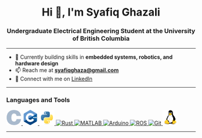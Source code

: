 <h1 align="center">Hi 👋, I'm Syafiq Ghazali</h1>
<h3 align="center">Undergraduate Electrical Engineering Student at the University of British Columbia</h3>

---

- 🌱 Currently building skills in **embedded systems, robotics, and hardware design**
- 📫 Reach me at **syafiqghaza@gmail.com**
- 💼 Connect with me on [LinkedIn](https://www.linkedin.com/in/syafiq-ghazali-6bb719225)

---

<h3 align="left">Languages and Tools</h3>
<p align="left">
  <!-- Programming Languages -->
  <a href="https://www.cprogramming.com/" target="_blank" rel="noreferrer">
    <img src="https://raw.githubusercontent.com/devicons/devicon/master/icons/c/c-original.svg" alt="C" width="40" height="40"/>
  </a>
  <a href="https://isocpp.org/" target="_blank" rel="noreferrer">
    <img src="https://raw.githubusercontent.com/devicons/devicon/master/icons/cplusplus/cplusplus-original.svg" alt="C++" width="40" height="40"/>
  </a>
  <a href="https://www.python.org" target="_blank" rel="noreferrer">
    <img src="https://raw.githubusercontent.com/devicons/devicon/master/icons/python/python-original.svg" alt="Python" width="40" height="40"/>
  </a>
<a href="https://www.rust-lang.org/" target="_blank" rel="noreferrer">
  <img src="https://upload.wikimedia.org/wikipedia/commons/d/d5/Rust_programming_language_black_logo.svg" alt="Rust" width="40" height="40"/>
</a>

  <!-- Engineering Tools -->
  <a href="https://www.mathworks.com/" target="_blank" rel="noreferrer">
    <img src="https://upload.wikimedia.org/wikipedia/commons/2/21/Matlab_Logo.png" alt="MATLAB" width="40" height="40"/>
  </a>
  <a href="https://www.arduino.cc/" target="_blank" rel="noreferrer">
    <img src="https://cdn.worldvectorlogo.com/logos/arduino-1.svg" alt="Arduino" width="40" height="40"/>
  </a>
  <a href="https://www.ros.org/" target="_blank" rel="noreferrer">
    <img src="https://raw.githubusercontent.com/ros-infrastructure/artwork/master/ros_logo.svg" alt="ROS" width="40" height="40"/>
  </a>
  <a href="https://git-scm.com/" target="_blank" rel="noreferrer">
    <img src="https://www.vectorlogo.zone/logos/git-scm/git-scm-icon.svg" alt="Git" width="40" height="40"/>
  </a>
  <a href="https://www.linux.org/" target="_blank" rel="noreferrer">
    <img src="https://raw.githubusercontent.com/devicons/devicon/master/icons/linux/linux-original.svg" alt="Linux" width="40" height="40"/>
  </a>
</p>

---

